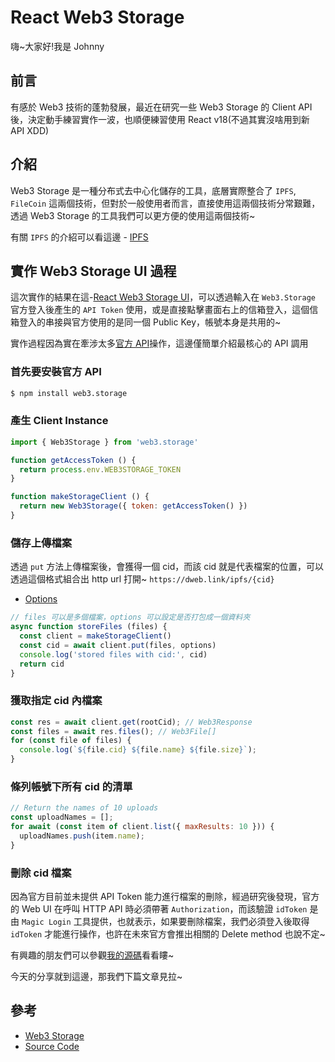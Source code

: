 # React Web3 Storage

<SocialBlock hashtags="react,javascript,web3,web3storage,antd" />

嗨~大家好!我是 Johnny

## 前言
有感於 Web3 技術的蓬勃發展，最近在研究一些 Web3 Storage 的 Client API 後，決定動手練習實作一波，也順便練習使用 React v18(不過其實沒啥用到新 API XDD)

## 介紹
Web3 Storage 是一種分布式去中心化儲存的工具，底層實際整合了 `IPFS`, `FileCoin` 這兩個技術，但對於一般使用者而言，直接使用這兩個技術分常艱難，透過 Web3 Storage 的工具我們可以更方便的使用這兩個技術~

有關 `IPFS` 的介紹可以看這邊 - [IPFS](https://blockcast.it/2019/10/16/let-me-tell-you-what-is-ipfs/)

## 實作 Web3 Storage UI 過程
這次實作的結果在這-[React Web3 Storage UI](https://react-web3-storage.herokuapp.com/)，可以透過輸入在 `Web3.Storage` 官方登入後產生的 `API Token` 使用，或是直接點擊畫面右上的信箱登入，這個信箱登入的串接與官方使用的是同一個 Public Key，帳號本身是共用的~

實作過程因為實在牽涉太多[官方 API](https://web3.storage/docs/)操作，這邊僅簡單介紹最核心的 API 調用

### 首先要安裝官方 API
```bash
$ npm install web3.storage
```

### 產生 Client Instance
```js
import { Web3Storage } from 'web3.storage'

function getAccessToken () {
  return process.env.WEB3STORAGE_TOKEN
}

function makeStorageClient () {
  return new Web3Storage({ token: getAccessToken() })
}
```

### 儲存上傳檔案
透過 `put` 方法上傳檔案後，會獲得一個 cid，而該 cid 就是代表檔案的位置，可以透過這個格式組合出 http url 打開~ `https://dweb.link/ipfs/{cid}`

- [Options](https://web3.storage/docs/reference/js-client-library/#parameters)

```js
// files 可以是多個檔案，options 可以設定是否打包成一個資料夾
async function storeFiles (files) {
  const client = makeStorageClient()
  const cid = await client.put(files, options)
  console.log('stored files with cid:', cid)
  return cid
}
```

### 獲取指定 cid 內檔案
```js
const res = await client.get(rootCid); // Web3Response
const files = await res.files(); // Web3File[]
for (const file of files) {
  console.log(`${file.cid} ${file.name} ${file.size}`);
}
```

### 條列帳號下所有 cid 的清單
```js
// Return the names of 10 uploads
const uploadNames = [];
for await (const item of client.list({ maxResults: 10 })) {
  uploadNames.push(item.name);
}
```

### 刪除 cid 檔案
因為官方目前並未提供 API Token 能力進行檔案的刪除，經過研究後發現，官方的 Web UI 在呼叫 HTTP API 時必須帶著 `Authorization`，而該驗證 `idToken` 是由 `Magic Login` 工具提供，也就表示，如果要刪除檔案，我們必須登入後取得 `idToken` 才能進行操作，也許在未來官方會推出相關的 Delete method 也說不定~


有興趣的朋友們可以參觀[我的源碼](https://github.com/johnnywang1994/react-web3-storage.git)看看瞜~

今天的分享就到這邊，那我們下篇文章見拉~

<SocialBlock hashtags="react,javascript,web3,web3storage,antd" />

## 參考
- [Web3 Storage](https://web3.storage/)
- [Source Code](https://github.com/johnnywang1994/react-web3-storage.git)


